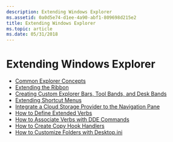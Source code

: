 ```yaml
---
description: Extending Windows Explorer
ms.assetid: 0a0d5e74-d1ee-4a90-abf1-809698d215e2
title: Extending Windows Explorer
ms.topic: article
ms.date: 05/31/2018
---
```


# Extending Windows Explorer

- [Common Explorer Concepts](explorer-concepts.md)
- [Extending the Ribbon](extending-the-ribbon.md)
- [Creating Custom Explorer Bars, Tool Bands, and Desk Bands](band-objects.md)
- [Extending Shortcut Menus](context.md)
- [Integrate a Cloud Storage Provider to the Navigation Pane](integrate-cloud-storage.md)
- [How to Define Extended Verbs](how-to-define-extended-verbs.md)
- [How to Associate Verbs with DDE Commands](how-to-associate-verbs-with-dde-commands.md)
- [How to Create Copy Hook Handlers](how-to-create-copy-hook-handlers.md)
- [How to Customize Folders with Desktop.ini](how-to-customize-folders-with-desktop-ini.md)

 

 



